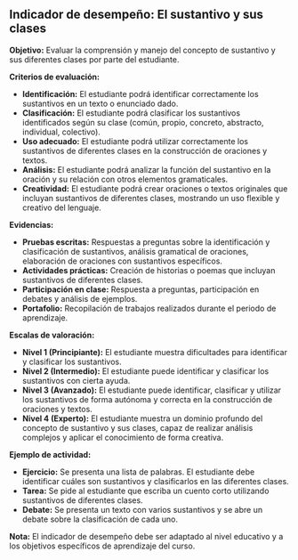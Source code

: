 ## Indicador de desempeño: El sustantivo y sus clases

**Objetivo:** Evaluar la comprensión y manejo del concepto de sustantivo y sus diferentes clases por parte del estudiante.

**Criterios de evaluación:**

* **Identificación:** El estudiante podrá identificar correctamente los sustantivos en un texto o enunciado dado.
* **Clasificación:** El estudiante podrá clasificar los sustantivos identificados según su clase (común, propio, concreto, abstracto, individual, colectivo).
* **Uso adecuado:** El estudiante podrá utilizar correctamente los sustantivos de diferentes clases en la construcción de oraciones y textos.
* **Análisis:** El estudiante podrá analizar la función del sustantivo en la oración y su relación con otros elementos gramaticales.
* **Creatividad:** El estudiante podrá crear oraciones o textos originales que incluyan sustantivos de diferentes clases, mostrando un uso flexible y creativo del lenguaje.

**Evidencias:**

* **Pruebas escritas:**  Respuestas a preguntas sobre la identificación y clasificación de sustantivos, análisis gramatical de oraciones, elaboración de oraciones con sustantivos específicos.
* **Actividades prácticas:** Creación de historias o poemas que incluyan sustantivos de diferentes clases.
* **Participación en clase:**  Respuesta a preguntas, participación en debates y análisis de ejemplos.
* **Portafolio:**  Recopilación de trabajos realizados durante el periodo de aprendizaje.

**Escalas de valoración:**

* **Nivel 1 (Principiante):** El estudiante muestra dificultades para identificar y clasificar los sustantivos. 
* **Nivel 2 (Intermedio):** El estudiante puede identificar y clasificar los sustantivos con cierta ayuda.
* **Nivel 3 (Avanzado):** El estudiante puede identificar, clasificar y utilizar los sustantivos de forma autónoma y correcta en la construcción de oraciones y textos.
* **Nivel 4 (Experto):** El estudiante muestra un dominio profundo del concepto de sustantivo y sus clases, capaz de realizar análisis complejos y aplicar el conocimiento de forma creativa.

**Ejemplo de actividad:**

* **Ejercicio:** Se presenta una lista de palabras. El estudiante debe identificar cuáles son sustantivos y clasificarlos en las diferentes clases.
* **Tarea:** Se pide al estudiante que escriba un cuento corto utilizando sustantivos de diferentes clases.
* **Debate:** Se presenta un texto con varios sustantivos y se abre un debate sobre la clasificación de cada uno.

**Nota:** El indicador de desempeño debe ser adaptado al nivel educativo y a los objetivos específicos de aprendizaje del curso. 
